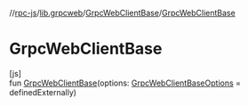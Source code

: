 //[rpc-js](../../../index.md)/[lib.grpcweb](../index.md)/[GrpcWebClientBase](index.md)/[GrpcWebClientBase](-grpc-web-client-base.md)

# GrpcWebClientBase

[js]\
fun [GrpcWebClientBase](-grpc-web-client-base.md)(options: [GrpcWebClientBaseOptions](../-grpc-web-client-base-options/index.md) = definedExternally)
